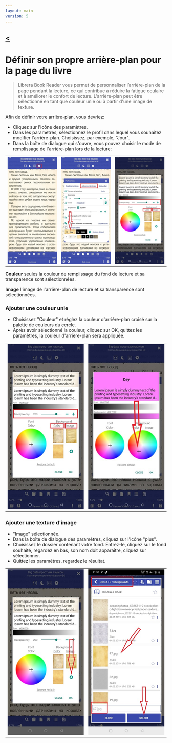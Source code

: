 ```yaml
---
layout: main
version: 5
---
```

[<](/wiki/faq)
---

# Définir son propre arrière-plan pour la page du livre

> Librera Book Reader vous permet de personnaliser l’arrière-plan de la page pendant la lecture, ce qui contribue à réduire la fatigue oculaire et à améliorer le confort de lecture.
L'arrière-plan peut être sélectionné en tant que couleur unie ou à partir d'une image de texture.

Afin de définir votre arrière-plan, vous devriez:

* Cliquez sur l'icône des paramètres.
* Dans les paramètres, sélectionnez le profil dans lequel vous souhaitez modifier l'arrière-plan. Choisissez, par exemple, &quot;Jour&quot;.
* Dans la boîte de dialogue qui s'ouvre, vous pouvez choisir le mode de remplissage de l'arrière-plan lors de la lecture:

||||
|-|-|-|
|![](1.jpg)|![](2.jpg)|![](3.jpg)|


**Couleur** seules la couleur de remplissage du fond de lecture et sa transparence sont sélectionnées.

**Image** l'image de l'arrière-plan de lecture et sa transparence sont sélectionnées.

### Ajouter une couleur unie

* Choisissez &quot;Couleur&quot; et réglez la couleur d'arrière-plan croisé sur la palette de couleurs du cercle.
* Après avoir sélectionné la couleur, cliquez sur OK, quittez les paramètres, la couleur d'arrière-plan sera appliquée.

|||
|-|-|
|![](3.jpg)|![](5.jpg)|



### Ajouter une texture d'image

* &quot;Image&quot; sélectionnée.
* Dans la boîte de dialogue des paramètres, cliquez sur l'icône &quot;plus&quot;.
* Choisissez le dossier contenant votre fond. Entrez-le, cliquez sur le fond souhaité, regardez en bas, son nom doit apparaître, cliquez sur sélectionner.
* Quittez les paramètres, regardez le résultat.

|||
|-|-|
|![](7.jpg)|![](4.jpg)|



